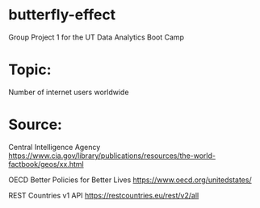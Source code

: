 # butterfly-effect
Group Project 1 for the UT Data Analytics Boot Camp


# Topic:
Number of internet users worldwide

# Source:

Central Intelligence Agency
https://www.cia.gov/library/publications/resources/the-world-factbook/geos/xx.html


OECD Better Policies for Better Lives
https://www.oecd.org/unitedstates/


REST Countries v1 API
https://restcountries.eu/rest/v2/all
